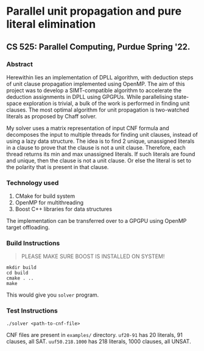 # Parallel unit propagation and pure literal elimination
## CS 525: Parallel Computing, Purdue Spring '22.

### Abstract

Herewithin lies an implementation of DPLL algorithm, with deduction steps of unit clause propagation implemented using OpenMP. The aim of this project was to develop a SIMT-compatible algorithm to accelerate the deduction assignments in DPLL using GPGPUs. While parallelising state-space exploration is trivial, a bulk of the work is performed in finding unit clauses. The most optimal algorithm for unit propagation is two-watched literals as proposed by Chaff solver.

My solver uses a matrix representation of input CNF formula and decomposes the input to multiple threads for finding unit clauses, instead of using a lazy data structure. The idea is to find 2 unique, unassigned literals in a clause to prove that the clause is not a unit clause. Therefore, each thread returns its min and max unassigned literals. If such literals are found and unique, then the clause is not a unit clause. Or else the literal is set to the polarity that is present in that clause.

### Technology used

1. CMake for build system
2. OpenMP for multithreading
3. Boost C++ libraries for data structures

The implementation can be transferred over to a GPGPU using OpenMP target offloading.

### Build Instructions

> PLEASE MAKE SURE BOOST IS INSTALLED ON SYSTEM!

```
mkdir build
cd build
cmake . ..
make
```

This would give you `solver` program.

### Test Instructions

```
./solver <path-to-cnf-file>
```

CNF files are present in `examples/` directory. `uf20-91` has 20 literals, 91 clauses, all SAT. `uuf50.218.1000` has 218 literals, 1000 clauses, all UNSAT.
